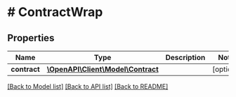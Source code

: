 # # ContractWrap

## Properties

Name | Type | Description | Notes
------------ | ------------- | ------------- | -------------
**contract** | [**\OpenAPI\Client\Model\Contract**](Contract.md) |  | [optional]

[[Back to Model list]](../../README.md#models) [[Back to API list]](../../README.md#endpoints) [[Back to README]](../../README.md)
